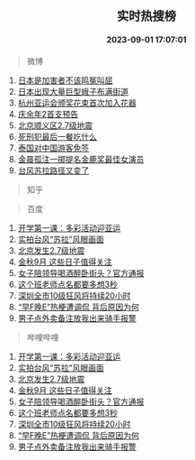 <div align="center"><h2>实时热搜榜</h2><h4>2023-09-01 17:07:01</h4></div>

> 微博  

1. [日本是加害者不该鸣冤叫屈](https://s.weibo.com/weibo?q=%23%E6%97%A5%E6%9C%AC%E6%98%AF%E5%8A%A0%E5%AE%B3%E8%80%85%E4%B8%8D%E8%AF%A5%E9%B8%A3%E5%86%A4%E5%8F%AB%E5%B1%88%23&t=31&band_rank=1&Refer=top)<br />
2. [日本出现大量巨型蛾子布满街道](https://s.weibo.com/weibo?q=%23%E6%97%A5%E6%9C%AC%E5%87%BA%E7%8E%B0%E5%A4%A7%E9%87%8F%E5%B7%A8%E5%9E%8B%E8%9B%BE%E5%AD%90%E5%B8%83%E6%BB%A1%E8%A1%97%E9%81%93%23&t=31&band_rank=2&Refer=top)<br />
3. [杭州亚运会颁奖花束首次加入花器](https://s.weibo.com/weibo?q=%23%E6%9D%AD%E5%B7%9E%E4%BA%9A%E8%BF%90%E4%BC%9A%E9%A2%81%E5%A5%96%E8%8A%B1%E6%9D%9F%E9%A6%96%E6%AC%A1%E5%8A%A0%E5%85%A5%E8%8A%B1%E5%99%A8%23&t=31&band_rank=3&Refer=top)<br />
4. [庆余年2首支预告](https://s.weibo.com/weibo?q=%23%E5%BA%86%E4%BD%99%E5%B9%B42%E9%A6%96%E6%94%AF%E9%A2%84%E5%91%8A%23&t=31&band_rank=4&Refer=top)<br />
5. [北京顺义区2.7级地震](https://s.weibo.com/weibo?q=%23%E5%8C%97%E4%BA%AC%E9%A1%BA%E4%B9%89%E5%8C%BA2.7%E7%BA%A7%E5%9C%B0%E9%9C%87%23&t=31&band_rank=5&Refer=top)<br />
6. [死刑犯最后一餐吃什么](https://s.weibo.com/weibo?q=%23%E6%AD%BB%E5%88%91%E7%8A%AF%E6%9C%80%E5%90%8E%E4%B8%80%E9%A4%90%E5%90%83%E4%BB%80%E4%B9%88%23&t=31&band_rank=6&Refer=top)<br />
7. [泰国对中国游客免签](https://s.weibo.com/weibo?q=%23%E6%B3%B0%E5%9B%BD%E5%AF%B9%E4%B8%AD%E5%9B%BD%E6%B8%B8%E5%AE%A2%E5%85%8D%E7%AD%BE%23&t=31&band_rank=7&Refer=top)<br />
8. [金晨孤注一掷提名金鹿奖最佳女演员](https://s.weibo.com/weibo?q=%23%E9%87%91%E6%99%A8%E5%AD%A4%E6%B3%A8%E4%B8%80%E6%8E%B7%E6%8F%90%E5%90%8D%E9%87%91%E9%B9%BF%E5%A5%96%E6%9C%80%E4%BD%B3%E5%A5%B3%E6%BC%94%E5%91%98%23&t=31&band_rank=8&Refer=top)<br />
9. [台风苏拉路径又变了](https://s.weibo.com/weibo?q=%23%E5%8F%B0%E9%A3%8E%E8%8B%8F%E6%8B%89%E8%B7%AF%E5%BE%84%E5%8F%88%E5%8F%98%E4%BA%86%23&t=31&band_rank=9&Refer=top)<br />

> 知乎  


> 百度  

1. [开学第一课：多彩活动迎亚运](https://www.baidu.com/s?wd=%E5%BC%80%E5%AD%A6%E7%AC%AC%E4%B8%80%E8%AF%BE%EF%BC%9A%E5%A4%9A%E5%BD%A9%E6%B4%BB%E5%8A%A8%E8%BF%8E%E4%BA%9A%E8%BF%90&sa=fyb_news&rsv_dl=fyb_news)<br />
2. [实拍台风“苏拉”风眼画面](https://www.baidu.com/s?wd=%E5%AE%9E%E6%8B%8D%E5%8F%B0%E9%A3%8E%E2%80%9C%E8%8B%8F%E6%8B%89%E2%80%9D%E9%A3%8E%E7%9C%BC%E7%94%BB%E9%9D%A2&sa=fyb_news&rsv_dl=fyb_news)<br />
3. [北京发生2.7级地震](https://www.baidu.com/s?wd=%E5%8C%97%E4%BA%AC%E5%8F%91%E7%94%9F2.7%E7%BA%A7%E5%9C%B0%E9%9C%87&sa=fyb_news&rsv_dl=fyb_news)<br />
4. [金秋9月 这些日子值得关注](https://www.baidu.com/s?wd=%E9%87%91%E7%A7%8B9%E6%9C%88+%E8%BF%99%E4%BA%9B%E6%97%A5%E5%AD%90%E5%80%BC%E5%BE%97%E5%85%B3%E6%B3%A8&sa=fyb_news&rsv_dl=fyb_news)<br />
5. [女子陪领导喝酒醉卧街头？官方通报](https://www.baidu.com/s?wd=%E5%A5%B3%E5%AD%90%E9%99%AA%E9%A2%86%E5%AF%BC%E5%96%9D%E9%85%92%E9%86%89%E5%8D%A7%E8%A1%97%E5%A4%B4%EF%BC%9F%E5%AE%98%E6%96%B9%E9%80%9A%E6%8A%A5&sa=fyb_news&rsv_dl=fyb_news)<br />
6. [这个班老师点名都要多想3秒](https://www.baidu.com/s?wd=%E8%BF%99%E4%B8%AA%E7%8F%AD%E8%80%81%E5%B8%88%E7%82%B9%E5%90%8D%E9%83%BD%E8%A6%81%E5%A4%9A%E6%83%B33%E7%A7%92&sa=fyb_news&rsv_dl=fyb_news)<br />
7. [深圳全市10级狂风将持续20小时](https://www.baidu.com/s?wd=%E6%B7%B1%E5%9C%B3%E5%85%A8%E5%B8%8210%E7%BA%A7%E7%8B%82%E9%A3%8E%E5%B0%86%E6%8C%81%E7%BB%AD20%E5%B0%8F%E6%97%B6&sa=fyb_news&rsv_dl=fyb_news)<br />
8. [“早F晚E”热梗遭调侃 背后原因为何](https://www.baidu.com/s?wd=%E2%80%9C%E6%97%A9F%E6%99%9AE%E2%80%9D%E7%83%AD%E6%A2%97%E9%81%AD%E8%B0%83%E4%BE%83+%E8%83%8C%E5%90%8E%E5%8E%9F%E5%9B%A0%E4%B8%BA%E4%BD%95&sa=fyb_news&rsv_dl=fyb_news)<br />
9. [男子点外卖备注放我出来骑手报警](https://www.baidu.com/s?wd=%E7%94%B7%E5%AD%90%E7%82%B9%E5%A4%96%E5%8D%96%E5%A4%87%E6%B3%A8%E6%94%BE%E6%88%91%E5%87%BA%E6%9D%A5%E9%AA%91%E6%89%8B%E6%8A%A5%E8%AD%A6&sa=fyb_news&rsv_dl=fyb_news)<br />

> 哔哩哔哩  

1. [开学第一课：多彩活动迎亚运](https://www.baidu.com/s?wd=%E5%BC%80%E5%AD%A6%E7%AC%AC%E4%B8%80%E8%AF%BE%EF%BC%9A%E5%A4%9A%E5%BD%A9%E6%B4%BB%E5%8A%A8%E8%BF%8E%E4%BA%9A%E8%BF%90&sa=fyb_news&rsv_dl=fyb_news)<br />
2. [实拍台风“苏拉”风眼画面](https://www.baidu.com/s?wd=%E5%AE%9E%E6%8B%8D%E5%8F%B0%E9%A3%8E%E2%80%9C%E8%8B%8F%E6%8B%89%E2%80%9D%E9%A3%8E%E7%9C%BC%E7%94%BB%E9%9D%A2&sa=fyb_news&rsv_dl=fyb_news)<br />
3. [北京发生2.7级地震](https://www.baidu.com/s?wd=%E5%8C%97%E4%BA%AC%E5%8F%91%E7%94%9F2.7%E7%BA%A7%E5%9C%B0%E9%9C%87&sa=fyb_news&rsv_dl=fyb_news)<br />
4. [金秋9月 这些日子值得关注](https://www.baidu.com/s?wd=%E9%87%91%E7%A7%8B9%E6%9C%88+%E8%BF%99%E4%BA%9B%E6%97%A5%E5%AD%90%E5%80%BC%E5%BE%97%E5%85%B3%E6%B3%A8&sa=fyb_news&rsv_dl=fyb_news)<br />
5. [女子陪领导喝酒醉卧街头？官方通报](https://www.baidu.com/s?wd=%E5%A5%B3%E5%AD%90%E9%99%AA%E9%A2%86%E5%AF%BC%E5%96%9D%E9%85%92%E9%86%89%E5%8D%A7%E8%A1%97%E5%A4%B4%EF%BC%9F%E5%AE%98%E6%96%B9%E9%80%9A%E6%8A%A5&sa=fyb_news&rsv_dl=fyb_news)<br />
6. [这个班老师点名都要多想3秒](https://www.baidu.com/s?wd=%E8%BF%99%E4%B8%AA%E7%8F%AD%E8%80%81%E5%B8%88%E7%82%B9%E5%90%8D%E9%83%BD%E8%A6%81%E5%A4%9A%E6%83%B33%E7%A7%92&sa=fyb_news&rsv_dl=fyb_news)<br />
7. [深圳全市10级狂风将持续20小时](https://www.baidu.com/s?wd=%E6%B7%B1%E5%9C%B3%E5%85%A8%E5%B8%8210%E7%BA%A7%E7%8B%82%E9%A3%8E%E5%B0%86%E6%8C%81%E7%BB%AD20%E5%B0%8F%E6%97%B6&sa=fyb_news&rsv_dl=fyb_news)<br />
8. [“早F晚E”热梗遭调侃 背后原因为何](https://www.baidu.com/s?wd=%E2%80%9C%E6%97%A9F%E6%99%9AE%E2%80%9D%E7%83%AD%E6%A2%97%E9%81%AD%E8%B0%83%E4%BE%83+%E8%83%8C%E5%90%8E%E5%8E%9F%E5%9B%A0%E4%B8%BA%E4%BD%95&sa=fyb_news&rsv_dl=fyb_news)<br />
9. [男子点外卖备注放我出来骑手报警](https://www.baidu.com/s?wd=%E7%94%B7%E5%AD%90%E7%82%B9%E5%A4%96%E5%8D%96%E5%A4%87%E6%B3%A8%E6%94%BE%E6%88%91%E5%87%BA%E6%9D%A5%E9%AA%91%E6%89%8B%E6%8A%A5%E8%AD%A6&sa=fyb_news&rsv_dl=fyb_news)<br />
